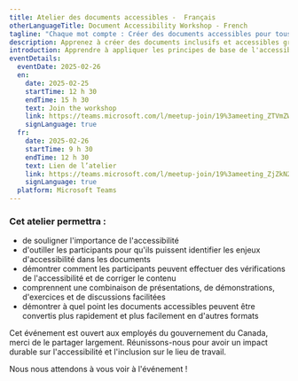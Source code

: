 ```yaml
---
title: Atelier des documents accessibles -  Français
otherLanguageTitle: Document Accessibility Workshop - French
tagline: "Chaque mot compte : Créer des documents accessibles pour tous"
description: Apprenez à créer des documents inclusifs et accessibles grâce aux techniques pratiques et aux conseils de l'équipe de l’Accessibilité, adaptation et technologie informatique adaptée (AATIA). Cet atelier permettra aux employés et aux gestionnaires du gouvernement du Canada d'acquérir les compétences nécessaires pour identifier, corriger et améliorer l'accessibilité des documents dans divers formats.
introduction: Apprendre à appliquer les principes de base de l'accessibilité pour produire un contenu accessible dans différents formats (ex. documents Word, PDF, PowerPoint). Organisé par le programme AATIA.
eventDetails:
  eventDate: 2025-02-26
  en:
    date: 2025-02-25
    startTime: 12 h 30
    endTime: 15 h 30
    text: Join the workshop
    link: https://teams.microsoft.com/l/meetup-join/19%3ameeting_ZTVmZWVmZTQtMTZkMi00YTcxLThlZGYtY2RkNTY1M2Q5OTQ4%40thread.v2/0?context=%7b%22Tid%22%3a%22d05bc194-94bf-4ad6-ae2e-1db0f2e38f5e%22%2c%22Oid%22%3a%2257dd1933-e490-4a17-98c0-0c0176f7106a%22%7d
    signLanguage: true
  fr:
    date: 2025-02-26
    startTime: 9 h 30
    endTime: 12 h 30
    text: Lien de l’atelier
    link: https://teams.microsoft.com/l/meetup-join/19%3ameeting_ZjZkN2U1ZDktNTNkNi00YTc4LWE1MjctYjA4ODRiMzQzMDUz%40thread.v2/0?context=%7b%22Tid%22%3a%22d05bc194-94bf-4ad6-ae2e-1db0f2e38f5e%22%2c%22Oid%22%3a%2257dd1933-e490-4a17-98c0-0c0176f7106a%22%7d
    signLanguage: true
  platform: Microsoft Teams
---
```


### Cet atelier permettra :

- de souligner l'importance de l'accessibilité
- d'outiller les participants pour qu'ils puissent identifier les enjeux d'accessibilité dans les documents
- démontrer comment les participants peuvent effectuer des vérifications de l'accessibilité et de corriger le contenu
- comprennent une combinaison de présentations, de démonstrations, d'exercices et de discussions facilitées
- démontrer à quel point les documents accessibles peuvent être convertis plus rapidement et plus facilement en d'autres formats

Cet événement est ouvert aux employés du gouvernement du Canada, merci de le partager largement. Réunissons-nous pour avoir un impact durable sur l'accessibilité et l'inclusion sur le lieu de travail.

Nous nous attendons à vous voir à l'événement !
